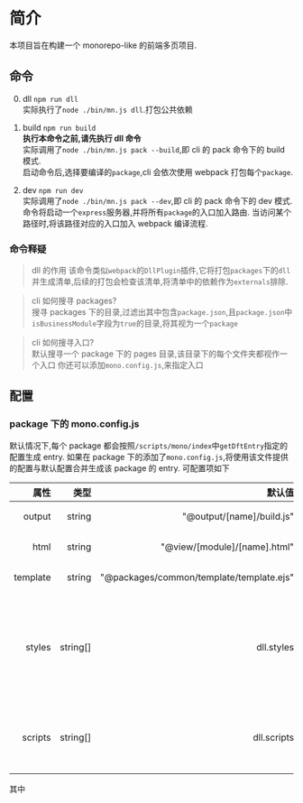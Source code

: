 # 简介

本项目旨在构建一个 monorepo-like 的前端多页项目.

## 命令

0. dll `npm run dll`  
   实际执行了`node ./bin/mn.js dll`.打包公共依赖

1. build `npm run build`  
   **执行本命令之前,请先执行 dll 命令**  
   实际调用了`node ./bin/mn.js pack --build`,即 cli 的 pack 命令下的 build 模式.  
   启动命令后,选择要编译的`package`,cli 会依次使用 webpack 打包每个`package`.

2. dev `npm run dev`  
   实际调用了`node ./bin/mn.js pack --dev`,即 cli 的 pack 命令下的 dev 模式.  
   命令将启动一个`express`服务器,并将所有`package`的入口加入路由.
   当访问某个路径时,将该路径对应的入口加入 webpack 编译流程.

### 命令释疑

> dll 的作用
> 该命令类似`webpack`的`DllPlugin`插件,它将打包`packages`下的`dll`
> 并生成清单,后续的打包会检查该清单,将清单中的依赖作为`externals`排除.

> cli 如何搜寻 packages?  
> 搜寻 packages 下的目录,过滤出其中包含`package.json`,且`package.json`中`isBusinessModule`字段为`true`的目录,将其视为一个`package`

> cli 如何搜寻入口?  
> 默认搜寻一个 package 下的 pages 目录,该目录下的每个文件夹都视作一个入口
> 你还可以添加`mono.config.js`,来指定入口

## 配置

### package 下的 mono.config.js

默认情况下,每个 package 都会按照`/scripts/mono/index`中`getDftEntry`指定的配置生成 entry.
如果在 package 下的添加了`mono.config.js`,将使用该文件提供的配置与默认配置合并生成该 package 的 entry.
可配置项如下

|     属性 |     类型 |                                   默认值 |                                                     描述 |
| -------: | -------: | ---------------------------------------: | -------------------------------------------------------: |
|   output |   string |                "@output/[name]/build.js" |                                              js 输出路径 |
|     html |   string |             "@view/[module]/[name].html" |                                            html 输出路径 |
| template |   string | "@packages/common/template/template.ejs" |                                                html 模版 |
|   styles | string[] |                               dll.styles | 加到 head 中的 link 标签资源路径 ， 指定 template 时无效 |
|  scripts | string[] |                              dll.scripts |                       加到 head 中的 script 标签资源路径 |

其中
